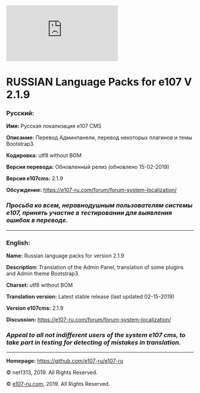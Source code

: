 [![N|Solid](https://e107-ru.com/thumb.php?src=e_MEDIA_IMAGE%2F2018-04%2Flogo2.png&w=0&h=150)](https://e107-ru.com)

# RUSSIAN Language Packs for e107 V 2.1.9

### Русский:

**Имя:**		Русская локализация e107 CMS

**Описание:**		Перевод Админпанели, перевод некоторых плагинов и темы Bootstrap3.

**Кодировка:**		utf8 without BOM

**Версия перевода:**	Обновленный релиз (обновлено 15-02-2019)

**Версия e107cms:**		2.1.9

**Обсуждение:**         https://e107-ru.com/forum/forum-system-localization/

### ***Просьба ко всем, неравнодушным пользователям системы e107, принять участие в тестировании для выявления ошибок в переводе.***

***
### English:

**Name:**	Russian language packs for version 2.1.9

**Description:**	Translation of the Admin Panel, translation of some plugins and Admin theme Bootstrap3.

**Charset:**		utf8 without BOM

**Translation version:**	Latest stable release (last updated 02-15-2019)

**Version e107cms:**	2.1.9

**Discussion:** https://e107-ru.com/forum/forum-system-localization/

### ***Appeal to all not indifferent users of the system e107 cms, to take part in testing for detecting of mistakes in translation.***

***
**Homepage:** https://github.com/e107-ru/e107-ru

© net1313, 2019. All Rights Reserved.

© [e107-ru.com](https://e107-ru.com), 2019. All Rights Reserved.
